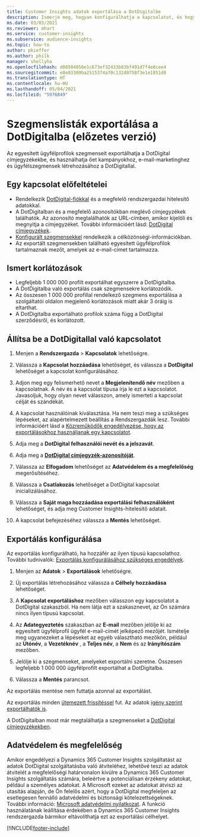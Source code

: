 ```yaml
---
title: Customer Insights adatok exportálása a DotDigitalbe
description: Ismerje meg, hogyan konfigurálhatja a kapcsolatot, és hogyan exportálhatja a DotDigitalba.
ms.date: 03/03/2021
ms.reviewer: mhart
ms.service: customer-insights
ms.subservice: audience-insights
ms.topic: how-to
author: pkieffer
ms.author: philk
manager: shellyha
ms.openlocfilehash: d08504856e1c673ef32433b83bf491d7f4e8cee4
ms.sourcegitcommit: e8e03309ba2515374a70c132d0758f3e1e1851d0
ms.translationtype: HT
ms.contentlocale: hu-HU
ms.lasthandoff: 05/04/2021
ms.locfileid: "5976849"
---
```

# <a name="export-segment-lists-to-dotdigital-preview"></a>Szegmenslisták exportálása a DotDigitalba (előzetes verzió)

Az egyesített ügyfélprofilok szegmenseit exportálhatja a DotDigital címjegyzékekbe, és használhatja őet kampányokhoz, e-mail-marketinghez és ügyfélszegmensek létrehozásához a DotDigitallal. 

## <a name="prerequisites-for-a-connection"></a>Egy kapcsolat előfeltételei

-   Rendelkezik [DotDigital-fiókkal](https://dotdigital.com/) és a megfelelő rendszergazdai hitelesítő adatokkal.
-   A DotDigitalban és a megfelelő azonosítókban meglévő címjegyzékek találhatók. Az azonosító megtalálhatók az URL-címben, amikor kijelöli és megnyitja a címjegyzéket. További információért lásd: [DotDigital címjegyzékek](https://support.dotdigital.com/hc/articles/212211968-Creating-an-address-book).
-   [Konfigurált szegmensekkel](segments.md) rendelkezik a célközönségi-információkban.
-   Az exportált szegmensekben található egyesített ügyfélprofilok tartalmaznak mezőt, amelyek az e-mail-címet tartalmazza.

## <a name="known-limitations"></a>Ismert korlátozások

- Legfeljebb 1 000 000 profilt exportálhat egyszerre a DotDigitalba.
- A DotDigitalba való exportálás csak szegmensekre korlátozódik.
- Az összesen 1 000 000 profillal rendelkező szegmens exportálása a szolgáltatói oldalon megjelenő korlátozások miatt akár 3 óráig is eltarthat. 
- A DotDigitalba exportálható profilok száma függ a DotDigital szerződésről, és korlátozott.

## <a name="set-up-connection-to-dotdigital"></a>Állítsa be a DotDigitallal való kapcsolatot

1. Menjen a **Rendszergazda** > **Kapcsolatok** lehetőségre.

1. Válassza a **Kapcsolat hozzáadása** lehetőséget, és válassza a **DotDigital** lehetőséget a kapcsolat konfigurálásához.

1. Adjon meg egy felismerhető nevet a **Megjelenítendő név** mezőben a kapcsolatnak. A név és a kapcsolat típusa írja le ezt a kapcsolatot. Javasoljuk, hogy olyan nevet válasszon, amely ismerteti a kapcsolat célját és szándékát.

1. A kapcsolat használóinak kiválasztása. Ha nem teszi meg a szükséges lépéseket, az alapértelmezett beállítás a Rendszergazdák lesz. További információért lásd a [Közreműködők engedélyezése, hogy az exportálásokhoz használjanak egy kapcsolatot](connections.md#allow-contributors-to-use-a-connection-for-exports).

1. Adja meg a **DotDigital felhasználói nevét és a jelszavát**.

1. Adja meg a **[DotDigital címjegyzék-azonosítóját](https://support.dotdigital.com/hc/articles/212211968-Creating-an-address-book)**.

1. Válassza az **Elfogadom** lehetőséget az **Adatvédelem és a megfelelőség** megerősítéséhez.

1. Válassza a **Csatlakozás** lehetőséget a DotDigital kapcsolat inicializálásához.

1. Válassza a **Saját maga hozzáadása exportálási felhasználóként** lehetőséget, és adja meg Customer Insights-hitelesítő adatait.

1. A kapcsolat befejezéséhez válassza a **Mentés** lehetőséget. 

## <a name="configure-an-export"></a>Exportálás konfigurálása

Az exportálás konfigurálható, ha hozzáfér az ilyen típusú kapcsolathoz. További tudnivalók: [Exportálás konfigurálásához szükséges engedélyek](export-destinations.md#set-up-a-new-export).

1. Menjen az **Adatok** > **Exportálások** lehetőségre.

1. Új exportálás létrehozásához válassza a **Célhely hozzáadása** lehetőséget.

1. A **Kapcsolat exportáláshoz** mezőben válasszon egy kapcsolatot a DotDigital szakaszból. Ha nem látja ezt a szakasznevet, az Ön számára nincs ilyen típusú kapcsolat.


1. Az **Adategyeztetés** szakaszban az **E-mail** mezőben jelölje ki az egyesített ügyfélprofil ügyfél e-mail-címét jelképező mezőjét. Ismételje meg ugyanezeket a lépéseket az egyéb választható mezőkön, például az **Utónév**, a **Vezetéknév** , a **Teljes név**, a **Nem** és az **Irányítószám** mezőben.

1. Jelölje ki a szegmenseket, amelyeket exportálni szeretne. Összesen legfeljebb 1 000 000 ügyfélprofilt exportálhat a DotDigitalba.

1. Válassza a **Mentés** parancsot.

Az exportálás mentése nem futtatja azonnal az exportálást.

Az exportálás minden [ütemezett frissítéssel](system.md#schedule-tab) fut. Az adatok [igény szerint exportálhatók is](export-destinations.md#run-exports-on-demand). 
 
A DotDigitalban most már megtalálhatja a szegmenseket a [DotDigital címjegyzékekben](https://support.dotdigital.com/hc/articles/212211968-Creating-an-address-book).


## <a name="data-privacy-and-compliance"></a>Adatvédelem és megfelelőség

Amikor engedélyezi a Dynamics 365 Customer Insights szolgáltatást az adatok DotDigital szolgáltatásba való átviteléhez, lehetővé teszi az adatok átvitelét a megfelelőségi határvonalon kívülre a Dynamics 365 Customer Insights szolgáltatás számára, beleértve a potenciálisan érzékeny adatokat, például a személyes adatokat. A Microsoft ezeket az adatokat átviszi az utasítás alapján, de Ön felelős azért, hogy a DotDigital megfeleljen az esetlegesen fennálló adatvédelmi és biztonsági kötelezettségeknek. További információ: [Microsoft adatvédelmi nyilatkozat](https://go.microsoft.com/fwlink/?linkid=396732).
A funkció használatának leállítása érdekében a Dynamics 365 Customer Insights rendszergazda bármikor eltávolíthatja ezt az exportálási célhelyet.


[!INCLUDE[footer-include](../includes/footer-banner.md)]
